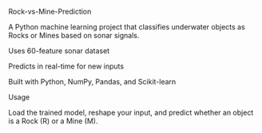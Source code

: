 Rock-vs-Mine-Prediction

A Python machine learning project that classifies underwater objects as Rocks or Mines based on sonar signals.

Uses 60-feature sonar dataset

Predicts in real-time for new inputs

Built with Python, NumPy, Pandas, and Scikit-learn

Usage

Load the trained model, reshape your input, and predict whether an object is a Rock (R) or a Mine (M).
